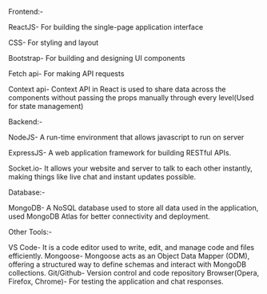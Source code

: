 Frontend:-

ReactJS- For building the single-page application interface

CSS- For styling and layout

Bootstrap- For building and designing UI components

Fetch api- For making API requests

Context api- Context API in React is used to share data across the components without
passing the props manually through every level(Used for state management)

Backend:-

NodeJS- A run-time environment that allows javascript to run on server

ExpressJS- A web application framework for building RESTful APIs.

Socket.io- It allows your website and server to talk to each other instantly, making things 
like live chat and instant updates possible.

Database:-

MongoDB- A NoSQL database used to store all data used in the application, used MongoDB 
Atlas for better connectivity and deployment.

Other Tools:-

VS Code- It is a code editor used to write, edit, and manage code and files efficiently. 
Mongoose-  Mongoose acts as an Object Data Mapper (ODM), offering a structured way to 
define schemas and interact with MongoDB collections. 
Git/Github- Version control and code repository 
Browser(Opera, Firefox, Chrome)- For testing the application and chat responses. 
